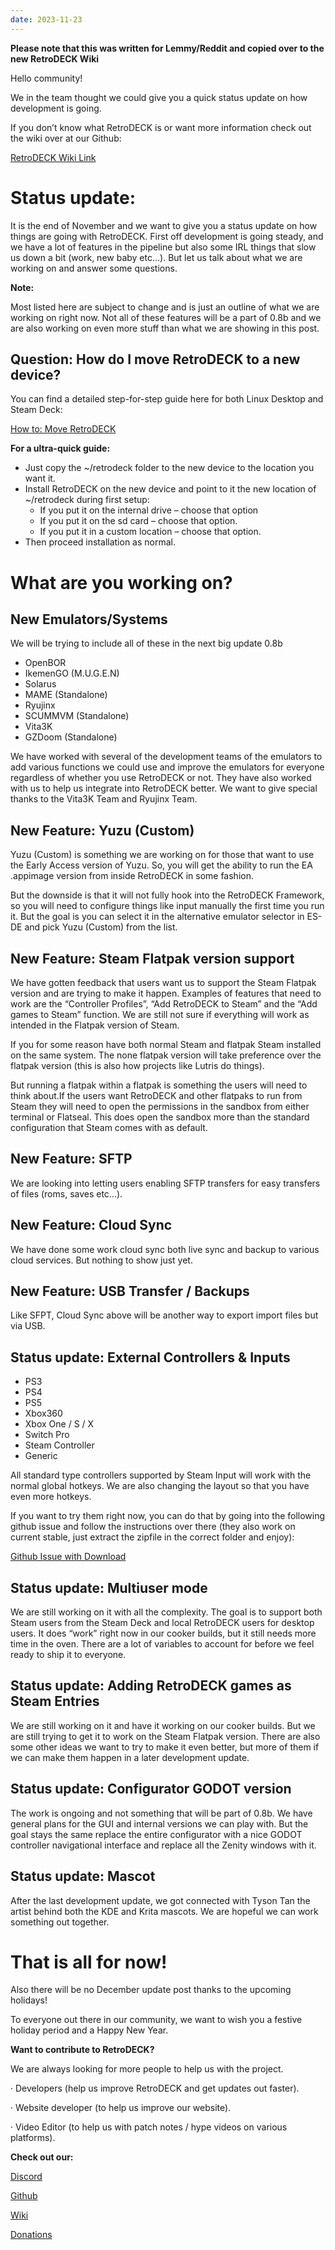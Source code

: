 ```yaml
---
date: 2023-11-23
---
```


**Please note that this was written for Lemmy/Reddit and copied over to the new RetroDECK Wiki**

Hello community!

We in the team thought we could give you a quick status update on how development is going.

If you don’t know what RetroDECK is or want more information check out the wiki over at our Github:

[RetroDECK Wiki Link](https://github.com/XargonWan/RetroDECK/wiki)

# Status update:

It is the end of November and we want to give you a status update on  how things are going with RetroDECK. First off development is going  steady, and we have a lot of features in the pipeline but also some IRL  things that slow us down a bit (work, new baby etc…). But let us talk  about what we are working on and answer some questions.



**Note:**

Most listed here are subject to change and is just an outline of what  we are working on right now. Not all of these features will be a part  of 0.8b and we are also working on even more stuff than what we are  showing in this post.

##

## Question: How do I move RetroDECK to a new device?

You can find a detailed step-for-step guide here for both Linux Desktop and Steam Deck:

[How to: Move RetroDECK](https://github.com/XargonWan/RetroDECK/wiki/How-to%3A-Move-RetroDECK-to-a-new-device)

**For a ultra-quick guide:**



* Just copy the \~/retrodeck folder to the new device to the location you want it.
* Install RetroDECK on the new device and point to it the new location of \~/retrodeck during first setup:
   * If you put it on the internal drive – choose that option
   * If you put it on the sd card – choose that option.
   * If you put it in a custom location – choose that option.
* Then proceed installation as normal.



# What are you working on?

## New Emulators/Systems

We will be trying to include all of these in the next big update 0.8b



* OpenBOR
* IkemenGO (M.U.G.E.N)
* Solarus
* MAME (Standalone)
* Ryujinx
* SCUMMVM (Standalone)
* Vita3K
* GZDoom (Standalone)

We have worked with several of the development teams of the emulators  to add various functions we could use and improve the emulators for  everyone regardless of whether you use RetroDECK or not. They have also  worked with us to help us integrate into RetroDECK better. We want to  give special thanks to the Vita3K Team and Ryujinx Team.

## New Feature: Yuzu (Custom)

Yuzu (Custom) is something we are working on for those that want to  use the Early Access version of Yuzu. So, you will get the ability to  run the EA .appimage version from inside RetroDECK in some fashion.

But the downside is that it will not fully hook into the RetroDECK  Framework, so you will need to configure things like input manually the  first time you run it.  But the goal is you can select it in the  alternative emulator selector in ES-DE and pick Yuzu (Custom) from the  list.

## New Feature: Steam Flatpak version support

We have gotten feedback that users want us to support the Steam  Flatpak version and are trying to make it happen. Examples of features  that need to work are the “Controller Profiles”, “Add RetroDECK to  Steam” and the “Add games to Steam” function. We are still not sure if  everything will work as intended in the Flatpak version of Steam.

If you for some reason have both normal Steam and flatpak Steam  installed on the same system. The none flatpak version will take  preference over the flatpak version (this is also how projects like  Lutris do things).

But running a flatpak within a flatpak is something the users will need to think about.If the users want RetroDECK and other flatpaks to run from Steam they  will need to open the permissions in the sandbox from either terminal or  Flatseal. This does open the sandbox more than the standard  configuration that Steam comes with as default.

## New Feature: SFTP

We are looking into letting users enabling SFTP transfers for easy transfers of files (roms, saves etc…).

## New Feature: Cloud Sync

We have done some work cloud sync both live sync and backup to various cloud services. But nothing to show just yet.

## New Feature: USB Transfer / Backups

Like SFPT, Cloud Sync above will be another way to export import files but via USB.

## Status update: External Controllers & Inputs



* PS3
* PS4
* PS5
* Xbox360
* Xbox One / S / X
* Switch Pro
* Steam Controller
* Generic

All standard type controllers supported by Steam Input will work with  the normal global hotkeys. We are also changing the layout so that you  have even more hotkeys.

If you want to try them right now, you can do that by going into the  following github issue and follow the instructions over there (they also  work on current stable, just extract the zipfile in the correct folder  and enjoy):

[Github Issue with Download](https://github.com/XargonWan/RetroDECK/issues/573)

## Status update: Multiuser mode

We are still working on it with all the complexity. The goal is to  support both Steam users from the Steam Deck and local RetroDECK users  for desktop users. It does “work” right now in our cooker builds, but it  still needs more time in the oven. There are a lot of variables to  account for before we feel ready to ship it to everyone.

## Status update: Adding RetroDECK games as Steam Entries

We are still working on it and have it working on our cooker builds.  But we are still trying to get it to work on the Steam Flatpak version.  There are also some other ideas we want to try to make it even better,  but more of them if we can make them happen in a later development  update.

## Status update: Configurator GODOT version

The work is ongoing and not something that will be part of 0.8b. We  have general plans for the GUI and internal versions we can play with.  But the goal stays the same replace the entire configurator with a nice  GODOT controller navigational interface and replace all the Zenity  windows with it.

## Status update: Mascot

After the last development update, we got connected with Tyson Tan  the artist behind both the KDE and Krita mascots. We are hopeful we can  work something out together.

# That is all for now!

Also there will be no December update post thanks to the upcoming holidays!

To everyone out there in our community, we want to wish you a festive holiday period and a Happy New Year.



**Want to contribute to RetroDECK?**

We are always looking for more people to help us with the project.

· Developers (help us improve RetroDECK and get updates out faster).

· Website developer (to help us improve our website).

· Video Editor (to help us with patch notes / hype videos on various platforms).



**Check out our:**

[Discord](https://discord.gg/Dz3szYsP8g)

[Github](https://github.com/XargonWan/RetroDECK)

[Wiki](https://github.com/XargonWan/RetroDECK/wiki)

[Donations](https://github.com/XargonWan/RetroDECK/wiki/Misc%3A-Donations-%26-Licenses)
